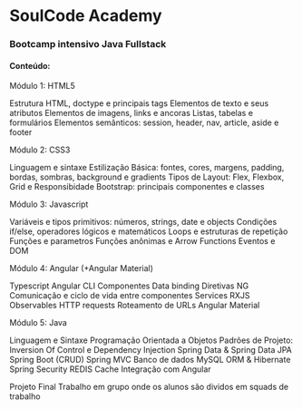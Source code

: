 # SoulCode Academy

### Bootcamp intensivo Java Fullstack

#### Conteúdo:

Módulo 1: HTML5

Estrutura HTML, doctype e principais tags
Elementos de texto e seus atributos
Elementos de imagens, links e ancoras
Listas, tabelas e formulários
Elementos semânticos: session, header, nav, article, aside e footer

Módulo 2: CSS3

Linguagem e sintaxe
Estilização Básica: fontes, cores, margens, padding, bordas, sombras, background e gradients
Tipos de Layout: Flex, Flexbox, Grid e Responsibidade
Bootstrap: principais componentes e classes

Módulo 3: Javascript

Variáveis e tipos primitivos: números, strings, date e objects
Condições if/else, operadores lógicos e matemáticos
Loops e estruturas de repetição
Funções e parametros
Funções anônimas e Arrow Functions
Eventos e DOM

Módulo 4: Angular (+Angular Material)

Typescript
Angular CLI
Componentes
Data binding
Diretivas NG
Comunicação e ciclo de vida entre componentes
Services
RXJS Observables
HTTP requests
Roteamento de URLs
Angular Material

Módulo 5: Java

Linguagem e Sintaxe
Programação Orientada a Objetos
Padrões de Projeto: Inversion Of Control e Dependency Injection
Spring Data & Spring Data JPA
Spring Boot (CRUD)
Spring MVC
Banco de dados MySQL
ORM & Hibernate
Spring Security
REDIS Cache
Integração com Angular


Projeto Final
Trabalho em grupo onde os alunos são dividos em squads de trabalho


